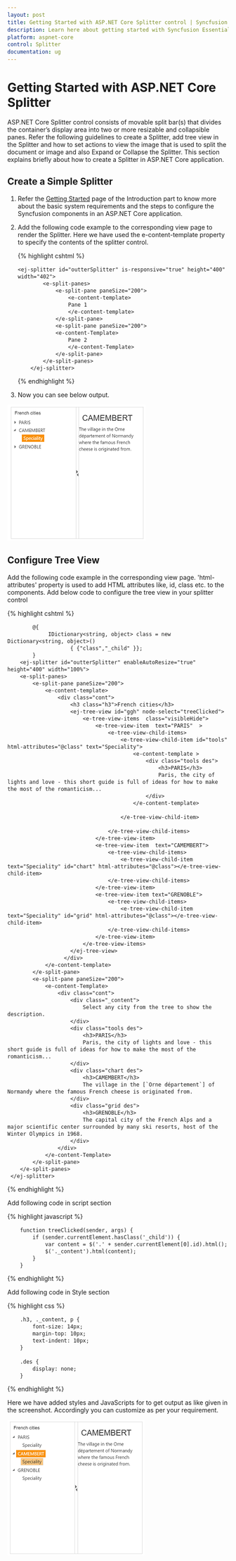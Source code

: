 ```yaml
---
layout: post
title: Getting Started with ASP.NET Core Splitter control | Syncfusion
description: Learn here about getting started with Syncfusion Essential Studio ASP.NET Core Splitter control, its elements, and more.
platform: aspnet-core
control: Splitter
documentation: ug
---
```


# Getting Started with ASP.NET Core Splitter

ASP.NET Core Splitter control consists of movable split bar(s) that divides the container’s display area into two or more resizable and collapsible panes. Refer the following guidelines to create a Splitter, add tree view in the Splitter and how to set actions to view the image that is used to split the document or image and also Expand or Collapse the Splitter. This section explains briefly about how to create a Splitter in ASP.NET Core application.

## Create a Simple Splitter 

1.	Refer the [Getting Started]( https://help.syncfusion.com/aspnet-core/gettingstarted/getting-started-1-1-0 ) page of the Introduction part to know more about the basic system requirements and the steps to configure the Syncfusion components in an ASP.NET Core application.
2.	Add the following code example to the corresponding view page to render the Splitter. Here we have used the e-content-template property to specify the contents of the splitter control.

    {% highlight cshtml %}

        <ej-splitter id="outterSplitter" is-responsive="true" height="400" width="402">
                <e-split-panes>
                    <e-split-pane paneSize="200">
                        <e-content-template>
                        Pane 1
                        </e-content-template>
                    </e-split-pane>
                    <e-split-pane paneSize="200">
                    <e-content-Template>
                        Pane 2
                        </e-content-Template>
                    </e-split-pane>
                </e-split-panes>
            </ej-splitter>

    {% endhighlight %}

3. Now you can see below output.

![Getting Started](Getting-Started_Images/default1.png)

## Configure Tree View

Add the following code example in the corresponding view page. 'html-attributes' property is used to add HTML attributes like, id, class etc. to the components.
Add below code to configure the tree view in your splitter control

{% highlight cshtml %}

            @{
                 IDictionary<string, object> class = new Dictionary<string, object>()
                        { {"class","_child" }}; 
            }
        <ej-splitter id="outterSplitter" enableAutoResize="true" height="400" width="100%">
        <e-split-panes>
            <e-split-pane paneSize="200">
                <e-content-template>
                    <div class="cont">
                        <h3 class="h3">French cities</h3>
                        <ej-tree-view id="ggh" node-select="treeClicked">
                            <e-tree-view-items  class="visibleHide">
                                <e-tree-view-item  text="PARIS"  >
                                    <e-tree-view-child-items>
                                        <e-tree-view-child-item id="tools" html-attributes="@class" text="Speciality">
                                            <e-content-template >
                                                <div class="tools des">
                                                    <h3>PARIS</h3>
                                                    Paris, the city of lights and love - this short guide is full of ideas for how to make the most of the romanticism...
                                                </div>
                                            </e-content-template>
                                           
                                        </e-tree-view-child-item>
    
                                    </e-tree-view-child-items>
                                </e-tree-view-item>
                                <e-tree-view-item  text="CAMEMBERT">
                                    <e-tree-view-child-items>
                                        <e-tree-view-child-item text="Speciality" id="chart" html-attributes="@class"></e-tree-view-child-item>
                                    </e-tree-view-child-items>
                                </e-tree-view-item>
                                <e-tree-view-item text="GRENOBLE">
                                    <e-tree-view-child-items>
                                        <e-tree-view-child-item text="Speciality" id="grid" html-attributes="@class"></e-tree-view-child-item>
                                    </e-tree-view-child-items>
                                </e-tree-view-item>
                            </e-tree-view-items>
                        </ej-tree-view>
                      </div>
                </e-content-template>
            </e-split-pane>
            <e-split-pane paneSize="200">
                <e-content-Template>
                    <div class="cont">
                        <div class="_content">
                            Select any city from the tree to show the description.
                        </div>
                        <div class="tools des">
                            <h3>PARIS</h3>
                            Paris, the city of lights and love - this short guide is full of ideas for how to make the most of the romanticism...
                        </div>
                        <div class="chart des">
                            <h3>CAMEMBERT</h3>
                            The village in the [`Orne département`] of Normandy where the famous French cheese is originated from.
                        </div>
                        <div class="grid des">
                            <h3>GRENOBLE</h3>
                            The capital city of the French Alps and a major scientific center surrounded by many ski resorts, host of the Winter Olympics in 1968.
                        </div>
                    </div>
                </e-content-Template>
            </e-split-pane>
        </e-split-panes>
     </ej-splitter>

{% endhighlight %}

Add following code in script section

{% highlight javascript %}
     
        function treeClicked(sender, args) {
            if (sender.currentElement.hasClass('_child')) {
                var content = $('.' + sender.currentElement[0].id).html();
                $('._content').html(content);
            }
        }
 
{% endhighlight %}

Add following code in Style section

{% highlight css %}

        .h3, ._content, p {
            font-size: 14px;
            margin-top: 10px;
            text-indent: 10px;
        }

        .des {
            display: none;
        }

{% endhighlight %}

Here we have added styles and JavaScripts for to get output as like given in the screenshot. Accordingly you can customize as per your requirement.

![Configure Tree View](Getting-Started_Images/splitterIntegration.png)